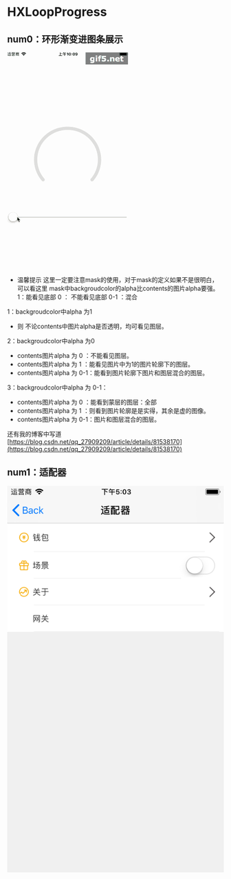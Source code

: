 # HXLoopProgress

## num0：环形渐变进图条展示

![环形渐变进图条展示](./IMAGs/gifss.gif)

+  温馨提示
这里一定要注意mask的使用，对于mask的定义如果不是很明白，可以看这里
mask中backgroudcolor的alpha比contents的图片alpha要强。
1：能看见底部 0 ： 不能看见底部   0-1 ：混合

1：backgroudcolor中alpha 为1 
+  则 不论contents中图片alpha是否透明，均可看见图层。

2：backgroudcolor中alpha 为0 
+  contents图片alpha 为 0 ：不能看见图层。
+  contents图片alpha 为 1 ：能看见图片中为1的图片轮廓下的图层。
+  contents图片alpha 为 0-1：能看到图片轮廓下图片和图层混合的图层。

3：backgroudcolor中alpha 为 0-1：
+  contents图片alpha 为 0 ：能看到蒙层的图层：全部
+  contents图片alpha 为 1 ：则看到图片轮廓是是实得，其余是虚的图像。
+  contents图片alpha 为 0-1：图片和图层混合的图层。

还有我的博客中写道
[https://blog.csdn.net/qq_27909209/article/details/81538170](https://blog.csdn.net/qq_27909209/article/details/81538170)


##
##  num1：适配器
![适配器模式开发：cell](./IMAGs/adaper.png)



